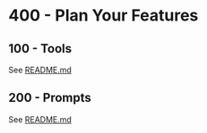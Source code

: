 # 400 - Plan Your Features

## 100 - Tools

See [README.md](./100/README.md)

## 200 - Prompts

See [README.md](./200/README.md)
